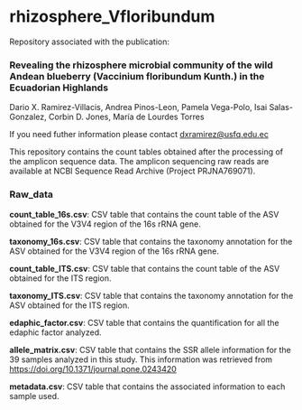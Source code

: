 # rhizosphere_Vfloribundum

Repository associated with the publication:

### Revealing the rhizosphere microbial community of the wild Andean blueberry (Vaccinium floribundum Kunth.) in the Ecuadorian Highlands

Dario X. Ramirez-Villacis, Andrea Pinos-Leon, Pamela Vega-Polo, Isai Salas-Gonzalez, Corbin D. Jones, María de Lourdes Torres 

If you need futher information please contact [dxramirez@usfq.edu.ec](mailto:dxramirez@usfq.edu.ec)

This repository contains the count tables obtained after the processing of the amplicon sequence data. The amplicon sequencing raw reads are available at NCBI Sequence Read Archive (Project PRJNA769071).

### Raw_data
**count_table_16s.csv**: CSV table that contains the count table of the ASV obtained for the V3V4 region of the 16s rRNA gene.

**taxonomy_16s.csv**: CSV table that contains the taxonomy annotation for the ASV obtained for the V3V4 region of the 16s rRNA gene.

**count_table_ITS.csv**: CSV table that contains the count table of the ASV obtained for the ITS region.

**taxonomy_ITS.csv**: CSV table that contains the taxonomy annotation for the ASV obtained for the ITS region.

**edaphic_factor.csv**: CSV table that contains the quantification for all the edaphic factor analyzed.

**allele_matrix.csv**: CSV table that contains the SSR allele information for the 39 samples analyzed in this study. This information was retrieved from https://doi.org/10.1371/journal.pone.0243420

**metadata.csv**: CSV table that contains the associated information to each sample used.

